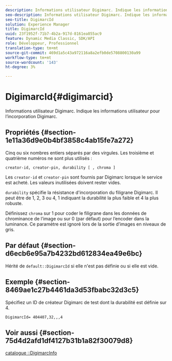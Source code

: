 ```yaml
---
description: Informations utilisateur Digimarc. Indique les informations utilisateur pour l’incorporation Digimarc.
seo-description: Informations utilisateur Digimarc. Indique les informations utilisateur pour l’incorporation Digimarc.
seo-title: DigimarcId
solution: Experience Manager
title: DigimarcId
uuid: 23f1952f-71b7-4b2a-917d-8161ea855ac9
feature: Dynamic Media Classic, SDK/API
role: Développeur, Professionnel
translation-type: tm+mt
source-git-commit: 469d1a5c43a972116a8a2efb0de5708800130a99
workflow-type: tm+mt
source-wordcount: '143'
ht-degree: 3%

---
```



# DigimarcId{#digimarcid}

Informations utilisateur Digimarc. Indique les informations utilisateur pour l’incorporation Digimarc.

## Propriétés {#section-1e11a36d9e0b4bf3858c4ab15fe7a272}

Cinq ou six nombres entiers séparés par des virgules. Les troisième et quatrième numéros ne sont plus utilisés :

`creator-id, creator-pin, durability [ , chroma ]`

Les `creator-id` et `creator-pin` sont fournis par Digimarc lorsque le service est acheté. Les valeurs inutilisées doivent rester vides.

`durability` spécifie la résistance d&#39;incorporation du filigrane Digimarc. Il peut être de 1, 2, 3 ou 4, 1 indiquant la durabilité la plus faible et 4 la plus robuste.

Définissez `chroma` sur 1 pour coder le filigrane dans les données de chrominance de l’image ou sur 0 (par défaut) pour l’encoder dans la luminance. Ce paramètre est ignoré lors de la sortie d’images en niveaux de gris.

## Par défaut {#section-d6ecb6e95a7b4232bd612834ea49e6bc}

Hérité de `default::DigimarcId` si elle n&#39;est pas définie ou si elle est vide.

## Exemple {#section-8469ae1c27b4461da3d53fbabc32d3c5}

Spécifiez un ID de créateur Digimarc de test dont la durabilité est définie sur 4.

`DigimarcId= 404407,32,,,4`

## Voir aussi {#section-75d4d2afd1df4127b31b1a82f30079d8}

[catalogue ::DigimarcInfo](../../../../../is-api/image-catalog/image-serving-api-ref/c-image-catalog-reference/c-image-svg-data-reference/c-image-data-reference/r-digimarcinfo-cat.md#reference-4925764ed683466bb7af4b807c86f8ba)
